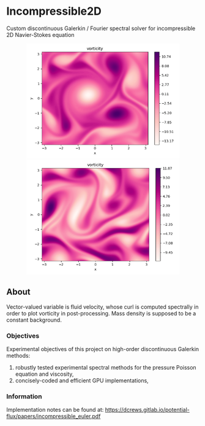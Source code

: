 # Incompressible2D
Custom discontinuous Galerkin / Fourier spectral solver for incompressible 2D Navier-Stokes equation

<p align="center">
<img src="https://raw.githubusercontent.com/crewsdw/Incompressible2D/master/images/k234_rs126/vorticity_viscosity1em2.png" width="400" />
<img src="https://raw.githubusercontent.com/crewsdw/Incompressible2D/master/images/k1234_rs126/viscosity1em2.png" width="400" />
</p>

## About
Vector-valued variable is fluid velocity, whose curl is computed spectrally in order to plot vorticity in post-processing.
Mass density is supposed to be a constant background.

### Objectives
Experimental objectives of this project on high-order discontinuous Galerkin methods:
1) robustly tested experimental spectral methods for the pressure Poisson equation and viscosity,
2) concisely-coded and efficient GPU implementations,

### Information
Implementation notes can be found at: https://dcrews.gitlab.io/potential-flux/papers/incompressible_euler.pdf
